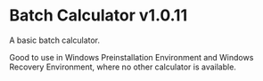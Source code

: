 # Batch Calculator v1.0.11
A basic batch calculator.

Good to use in Windows Preinstallation Environment and Windows Recovery Environment, where no other calculator is available.
